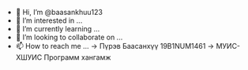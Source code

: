 - 👋 Hi, I’m @baasankhuu123
- 👀 I’m interested in ...
- 🌱 I’m currently learning ...
- 💞️ I’m looking to collaborate on ...
- 📫 How to reach me ...
-> Пүрэв Баасанхүү 19B1NUM1461
-> МУИС-ХШУИС Программ хангамж
<!---
baasankhuu123/baasankhuu123 is a ✨ special ✨ repository because its `README.md` (this file) appears on your GitHub profile.
You can click the Preview link to take a look at your changes.
--->
